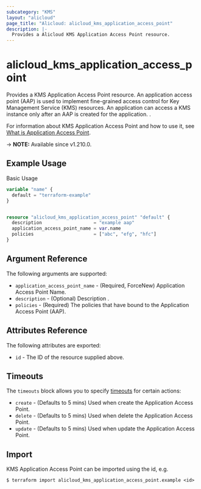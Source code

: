 ```yaml
---
subcategory: "KMS"
layout: "alicloud"
page_title: "Alicloud: alicloud_kms_application_access_point"
description: |-
  Provides a Alicloud KMS Application Access Point resource.
---
```


# alicloud_kms_application_access_point

Provides a KMS Application Access Point resource. An application access point (AAP) is used to implement fine-grained access control for Key Management Service (KMS) resources. An application can access a KMS instance only after an AAP is created for the application. .

For information about KMS Application Access Point and how to use it, see [What is Application Access Point](https://www.alibabacloud.com/help/zh/key-management-service/latest/api-createapplicationaccesspoint).

-> **NOTE:** Available since v1.210.0.

## Example Usage

Basic Usage

```terraform
variable "name" {
  default = "terraform-example"
}


resource "alicloud_kms_application_access_point" "default" {
  description                   = "example aap"
  application_access_point_name = var.name
  policies                      = ["abc", "efg", "hfc"]
}
```

## Argument Reference

The following arguments are supported:
* `application_access_point_name` - (Required, ForceNew) Application Access Point Name.
* `description` - (Optional) Description .
* `policies` - (Required) The policies that have bound to the Application Access Point (AAP).

## Attributes Reference

The following attributes are exported:
* `id` - The ID of the resource supplied above.

## Timeouts

The `timeouts` block allows you to specify [timeouts](https://www.terraform.io/docs/configuration-0-11/resources.html#timeouts) for certain actions:
* `create` - (Defaults to 5 mins) Used when create the Application Access Point.
* `delete` - (Defaults to 5 mins) Used when delete the Application Access Point.
* `update` - (Defaults to 5 mins) Used when update the Application Access Point.

## Import

KMS Application Access Point can be imported using the id, e.g.

```shell
$ terraform import alicloud_kms_application_access_point.example <id>
```